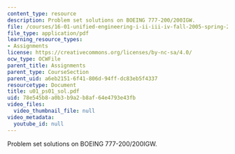 ```yaml
---
content_type: resource
description: Problem set solutions on BOEING 777-200/200IGW.
file: /courses/16-01-unified-engineering-i-ii-iii-iv-fall-2005-spring-2006/78e545b8a0b3b9a2b8af64e4793e43fb_u01_ps01_sol.pdf
file_type: application/pdf
learning_resource_types:
- Assignments
license: https://creativecommons.org/licenses/by-nc-sa/4.0/
ocw_type: OCWFile
parent_title: Assignments
parent_type: CourseSection
parent_uid: a6eb2151-6f41-806d-94ff-dc83eb5f4337
resourcetype: Document
title: u01_ps01_sol.pdf
uid: 78e545b8-a0b3-b9a2-b8af-64e4793e43fb
video_files:
  video_thumbnail_file: null
video_metadata:
  youtube_id: null
---
```

Problem set solutions on BOEING 777-200/200IGW.